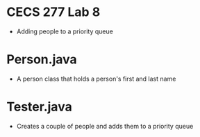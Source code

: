 # CECS 277 Lab 8
* Adding people to a priority queue

# Person.java
* A person class that holds a person's first and last name

# Tester.java
* Creates a couple of people and adds them to a priority queue 